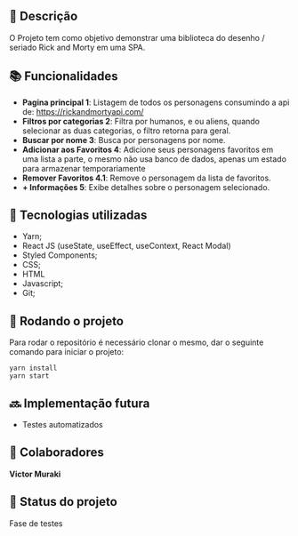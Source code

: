 ## :memo: Descrição
O Projeto tem como objetivo demonstrar uma biblioteca do desenho / seriado Rick and Morty em uma SPA.

## :books: Funcionalidades
* <b>Pagina principal 1</b>: Listagem de todos os personagens consumindo a api de: https://rickandmortyapi.com/
* <b>Filtros por categorias 2</b>: Filtra por humanos, e ou aliens, quando selecionar as duas categorias, o filtro retorna para geral.
* <b>Buscar por nome 3</b>: Busca por personagens por nome.
* <b>Adicionar aos Favoritos 4</b>: Adicione seus personagens favoritos em uma lista a parte, o mesmo não usa banco de dados, apenas um estado para armazenar temporariamente
* <b>Remover Favoritos 4.1</b>: Remove o personagem da lista de favoritos.
* <b> + Informações 5</b>: Exibe detalhes sobre o personagem selecionado.


## :wrench: Tecnologias utilizadas
* Yarn;
* React JS (useState, useEffect, useContext, React Modal)
* Styled Components;
* CSS;
* HTML
* Javascript;
* Git;

## :rocket: Rodando o projeto
Para rodar o repositório é necessário clonar o mesmo, dar o seguinte comando para iniciar o projeto:
```
yarn install
yarn start
```

## :soon: Implementação futura
* Testes automatizados

## :handshake: Colaboradores
<b> Victor Muraki </b>

## :dart: Status do projeto
Fase de testes
